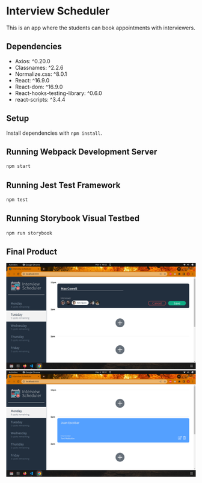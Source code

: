 # Interview Scheduler

This is an app where the students can book appointments with interviewers.

## Dependencies

- Axios: ^0.20.0
- Classnames: ^2.2.6
- Normalize.css: ^8.0.1
- React: ^16.9.0
- React-dom: ^16.9.0
- React-hooks-testing-library: ^0.6.0
- react-scripts: ^3.4.4

## Setup

Install dependencies with `npm install`.

## Running Webpack Development Server

```sh
npm start
```

## Running Jest Test Framework

```sh
npm test
```

## Running Storybook Visual Testbed

```sh
npm run storybook
```

## Final Product

!["Booking an appointment"](https://github.com/Totalreine/scheduler/blob/master/docs/screenshot1.png?raw=true)
!["Appointment booked"](https://github.com/Totalreine/scheduler/blob/master/docs/screenshot2.png?raw=true)
